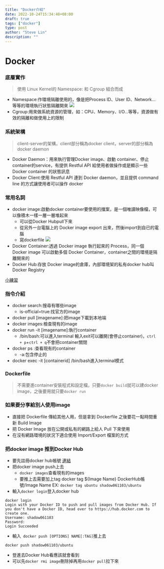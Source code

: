 ```yaml
---
title: "Docker介紹"
date: 2022-10-24T15:34:48+08:00
draft: true
tags: ["docker"]
type: post
author: "Steve Lin"
description: ""
---
```

# Docker

### 底層實作
> 使用 Linux Kernel的 Namespace: 和 Cgroup 組合而成
- Namespace:作環境隔離使用的，像是把Process ID、User ID、Network…等等的環境執行狀態隔離開來
![](https://ithelp.ithome.com.tw/upload/images/20171205/20103456ApLF6SQff3.png)
- Cgroup:用來做系統資源的管理，如：CPU、Memory、I/O…等等，資源做有效的隔離和做使用上的限制

### 系統架構
> client-server的架構，client部分稱為docker client，server的部分稱為docker daemon
- Docker Daemon：用來執行管理Docker image、啟動 container、停止 container的service，有提供 Restful API 給使用者做操作或是顯示一些 Docker container 的狀態訊息
- Docker Client:使用 Restful API 連到 Docker daemon，並且提供 command line 的方式讓使用者可以操作 docker

### 常用名詞
- docker image:啟動docker container要使用的擋案，是一個唯讀映像檔，可以像積木一樣一層一層堆起來
    - 可以從Docker Hubpull下來
    - 從另外一台電腦上的 Docker image export 出來，然後import到自已的電腦
    - 寫dockerfile
![](https://ithelp.ithome.com.tw/upload/images/20171205/20103456jl9BuRvKSl.png)
- Docker Container:透過 Docker image 執行起來的 Process，同一個 Docker image 可以啟動多個 Docker Container，container之間的環境是隔離開來的
- Docker Hub:存放 Docker image的倉庫，內部環境架的私有docker hub叫Docker Registry

[小練習](https://ithelp.ithome.com.tw/articles/10190921)

### 指令介紹
- docker search:搜尋有哪些image
    -  is-official=true:找官方的image
- docker pull [imagename]:把image下載到本地端
- docker images:檢查現有的image
- docker run -it [imagename]:執行container
    - /bin/bash:可以進入terminal 輸入exit可以離開(會停止container)，`ctrl + p`+`ctrl + q`不會把container關閉
- docker ps :查看現有的container
    - -a:包含停止的
- docker exec -it [containerid] /bin/bash進入terminal模式
### Dockerfile
> 不需要進container安裝程式和設定檔，只要`docker build`就可以建docker image，之後要用就只要`docker run`

### 如果要分享給別人使用image
- 直接把 Dockerfile 傳給其他人用，但是拿到 Dockerfile 之後要花一點時間重新 Build Image
- 把 Docker Image 放在公開或私有的網路上給人 Pull 下來使用
- 在沒有網路環境的狀況下適合使用 Import/Export 檔案的方式
### 把docker image 推到Docker Hub
- 要先註冊docker hub帳號 [連結](https://hub.docker.com/)
- 把docker image push上去
    - `docker images`查看現有的images
    - 要推上去需要加上tag 
docker tag ${Image Name} DockerHub帳號/Image Name
EX: `docker tag ubuntu shadow061103/ubuntu`
- 輸入`docker login`登入docker hub
```
docker login
Login with your Docker ID to push and pull images from Docker Hub. If you don't have a Docker ID, head over to https://hub.docker.com to create one.
Username: shadow061103
Password:
Login Succeeded
```
- 輸入` docker push [OPTIONS] NAME[:TAG]`推上去
```
docker push shadow061103/ubuntu
```
- 登進去Docker Hub看應該就會看到
- 可以先`docker rmi image`刪除掉再用`docker pull`拉下來

